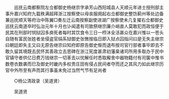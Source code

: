 <!-- { "loadSidebar": true } -->
　　巡抚云南都察院左佥都御史杨继宗字承芳山西阳城县人天顺元年进士授刑部主事升嘉兴知府九载秩满超拜浙江按察使以母丧服阕起右佥都御史整饬蓟州等处边备兼巡抚顺天等府治中陈翼□奏左迁云南按察副使进湖广按察使未几复擢右佥都御史巡抚云南道卒时弘治元年十月也讣闻遣有司致祭继宗廉介峭直人莫敢犯而政恒便于民其在刑部时悯狱囚多庾死者每时其饮食令三日一栉沐全活甚众在嘉兴惟以一苍头自随有富民张姓者坐侵盗官绢系狱御史张斆按临日即入狱点囚指问曰是无失主继宗曰朝廷即失主又曰无原告继宗曰知府即原告御史惭而退布按司官行部者事毕即去不敢久留其境既去民怀其善政立去思碑在浙江宪度甚肃初藩臬诸司所用多取办于民中官镇守者供亿日费万钱继宗一切革去以忧解任时悉取廨舍中器物籍付有司箧中惟书数卷衣数袭而巳及御史时畿内多权贵庄田有侵占民间者夺而还之其风力如此继宗历官中外所至有声而其行事虽未免过当然气节有足尚者 

　　○杨公清政录（吴道贤） 

　　吴道贤 
